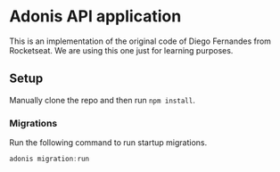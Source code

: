 # Adonis API application

This is an implementation of the original code of Diego Fernandes from Rocketseat. 
We are using this one just for learning purposes. 

## Setup

Manually clone the repo and then run `npm install`.


### Migrations

Run the following command to run startup migrations.

```js
adonis migration:run
```
